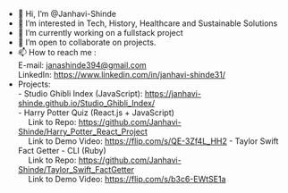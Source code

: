 - 👋 Hi, I’m @Janhavi-Shinde
- 👀 I’m interested in Tech, History, Healthcare and Sustainable Solutions
- 🌱 I’m currently working on a fullstack project
- 💞️ I’m open to collaborate on projects.
- 📫 How to reach me : <br />
      E-mail: janashinde394@gmail.com <br />
      LinkedIn: https://www.linkedin.com/in/janhavi-shinde31/
- Projects: <br />
      - Studio Ghibli Index (JavaScript): https://janhavi-shinde.github.io/Studio_Ghibli_Index/ <br />
      -  Harry Potter Quiz (React.js + JavaScript) <br />
          &emsp; Link to Repo: https://github.com/Janhavi-Shinde/Harry_Potter_React_Project <br />
          &emsp; Link to Demo Video: https://flip.com/s/QE-3Zf4L_HH2 
      - Taylor Swift Fact Getter - CLI (Ruby) <br />
          &emsp; Link to Repo: https://github.com/Janhavi-Shinde/Taylor_Swift_FactGetter <br/>
          &emsp; Link to Demo Video: https://flip.com/s/b3c6-EWtSE1a
      
     

<!---
Janhavi-Shinde/Janhavi-Shinde is a ✨ special ✨ repository because its `README.md` (this file) appears on your GitHub profile.
You can click the Preview link to take a look at your changes.
--->
